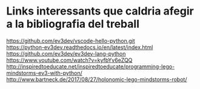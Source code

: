 # Links interessants que caldria afegir a la bibliografia del treball
https://github.com/ev3dev/vscode-hello-python.git <br/>
https://python-ev3dev.readthedocs.io/en/latest/index.html <br/>
https://github.com/ev3dev/ev3dev-lang-python <br/>
https://www.youtube.com/watch?v=kyfbYv6eZQQ <br/>
http://inspiredtoeducate.net/inspiredtoeducate/programming-lego-mindstorms-ev3-with-python/ <br/>
http://www.bartneck.de/2017/08/27/holonomic-lego-mindstorms-robot/ <br/>
